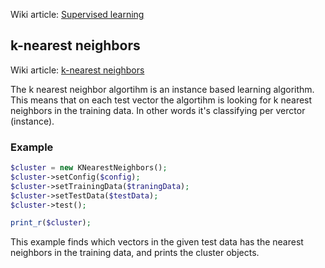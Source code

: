 Wiki article: [Supervised learning](http://en.wikipedia.org/wiki/Supervised_learning)

## k-nearest neighbors
Wiki article: [k-nearest neighbors](http://en.wikipedia.org/wiki/K-nearest_neighbors_algorithm)

The k nearest neighbor algortihm is an instance based learning algorithm. This means that on each test vector the algortihm is looking for k nearest neighbors in the training data. In other words it's classifying per verctor (instance).

### Example
```php
$cluster = new KNearestNeighbors();
$cluster->setConfig($config);
$cluster->setTrainingData($traningData);
$cluster->setTestData($testData);
$cluster->test();

print_r($cluster);
```
This example finds which vectors in the given test data has the nearest neighbors in the training data, and prints the cluster objects.

